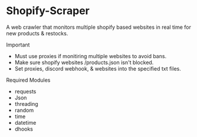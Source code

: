 # Shopify-Scraper
A web crawler that monitors multiple shopify based websites in real time for new products &amp; restocks. 

Important
- Must use proxies if monitiring multiple websites to avoid bans.
- Make sure shopify websites /products.json isn't blocked.
- Set proxies, discord webhook, & websites into the specified txt files.

Required Modules
- requests
- Json
- threading
- random
- time
- datetime
- dhooks
